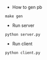 - How to gen pb
```
make gen
```
- Run server
```
python server.py
```
- Run client
```
python client.py
```